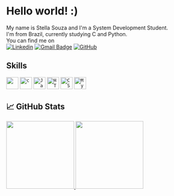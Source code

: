 # Hello world! :)


My name is Stella Souza and I'm a System Development Student. <br>
I'm from Brazil, currently studying C and Python. <br>
You can find me on <br>
[![Linkedin](https://img.shields.io/badge/-Linkedin-blue?style=flat-square&logo=Linkedin&logoColor=white&link=https://www.linkedin.com/in/stellasouzavieira/)](https://www.linkedin.com/in/stellasouzavieira/)
[![Gmail Badge](https://img.shields.io/badge/-Gmail-006bed?style=flat-square&logo=Gmail&logoColor=white&link=mailto:stella.souzavieira20@gmail.com)](mailto:stella.souzavieira20@gmail.com)
[![GitHub](https://img.shields.io/github/followers/iuricode?label=follow&style=social)](https://github.com/stellar-uou)

## Skills 

<code><img height="32" src="https://img.shields.io/badge/Python-3776AB?style=for-the-badge&logo=python&logoColor=white"></code>
<code><img height="32" src="https://img.shields.io/badge/C-00599C?style=for-the-badge&logo=c&logoColor=white" alt="c"/></code>
<code><img height="32" src="https://img.shields.io/badge/JavaScript-F7DF1E?style=for-the-badge&logo=javascript&logoColor=black" alt="Javascript"/></code>
<code><img height="32" src="https://img.shields.io/badge/HTML5-E34F26?style=for-the-badge&logo=html5&logoColor=white" alt="HTML5"/></code>
<code><img height="32" src="https://img.shields.io/badge/CSS-239120?&style=for-the-badge&logo=css3&logoColor=white" alt="CSS"/></code>
<code><img height="32" src="https://img.shields.io/badge/MySQL-00000F?style=for-the-badge&logo=mysql&logoColor=white" alt="MySQL"/></code>

<!--
**stellar-uou/stellar-uou** is a ✨ _special_ ✨ repository because its `README.md` (this file) appears on your GitHub profile.

Here are some ideas to get you started:

- 🔭 I’m currently working on ...
- 🌱 I’m currently learning ...
- 👯 I’m looking to collaborate on ...
- 🤔 I’m looking for help with ...
- 💬 Ask me about ...
- 📫 How to reach me: ...
- 😄 Pronouns: ...
- ⚡ Fun fact: ...
-->
## &#x1f4c8; GitHub Stats

<div>
  <a href="https://github.com/stellar-uou">
  <img height="180em" src="https://github-readme-stats.vercel.app/api?username=stellar-uou&show_icons=true&theme=tokyonight&include_all_commits=true&count_private=true"/>
  <img height="180em" src="https://github-readme-stats.vercel.app/api/top-langs/?username=stellar-uou&layout=compact&langs_count=16&theme=tokyonight"/>
</div>

<!-- links to social media icons -->

<!-- icons with padding -->

[1.1]: http://i.imgur.com/tXSoThF.png (twitter icon with padding)
[2.1]: http://i.imgur.com/0o48UoR.png (github icon with padding)

<!-- icons without padding -->

[1.2]: http://i.imgur.com/wWzX9uB.png (twitter icon without padding)
[2.2]: http://i.imgur.com/9I6NRUm.png (github icon without padding)
[3.2]: https://raw.githubusercontent.com/MartinHeinz/MartinHeinz/master/linkedin-3-16.png (LinkedIn icon without padding)


<!-- links to your social media accounts -->

[1]: https://twitter.com/StellaSouzaV
[2]: https://github.com/stellar-uou
[3]: https://www.linkedin.com/in/stellasouzavieira/
